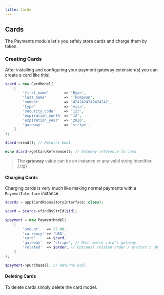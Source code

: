 ```yaml
---
title: Cards
---
```


## Cards

The Payments module let's you safely store cards and charge them by token.

### Creating Cards

After installing and configuring your payment gateway extension(s) you can create a card like this:

```php
$card = new CardModel(
    [
        'first_name'       => 'Ryan',
        'last_name'        => 'Thompson',
        'number'           => '4242424242424242',
        'type'             => 'visa',
        'security_code'    => '123',
        'expiration_month' => '12',
        'expiration_year'  => '2020',
        'gateway'          => 'stripe',
    ]
);

$card->send(); // Returns bool

echo $card->getCardReference(); // Gateway reference to card
```

> The **gateway** value can be an instance or any valid string identifier.{.tip}

#### Charging Cards

Charging cards is very much like making normal payments with a `PaymentInterface` instance.

```php
$cards = app(CardRepositoryInterface::class);

$card = $cards->findByStrId($id);

$payment = new PaymentModel(
    [
        'amount'   => 25.00,
        'currency' => 'USD',
        'card'     => $card,
        'gateway'  => 'stripe', // Must match card's gateway.
        'related'  => $order, // Optional related order / product / object
    ]
);

$payment->purchase(); // Returns bool
```

#### Deleting Cards

To delete cards simply delete the card model.

